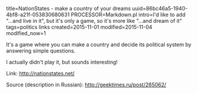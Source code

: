 title=NationStates - make a country of your dreams
uuid=86bc46a5-1940-4bf8-a21f-053830680631
PROCESSOR=Markdown.pl
intro=I'd like to add "...and live in it", but it's only a game, so it's more like "...and dream of it"
tags=politics links
created=2015-11-01
modified=2015-11-04
modified_now=1


It's a game where you can make a country and decide its political system by answering simple questions.

I actually didn't play it, but sounds interesting!

Link: <http://nationstates.net/>

Source (description in Russian): <http://geektimes.ru/post/265062/>
